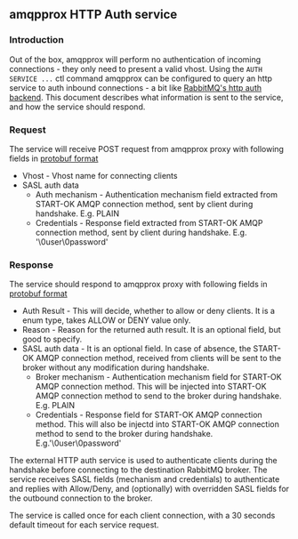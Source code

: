 ## amqpprox HTTP Auth service

### Introduction
Out of the box, amqpprox will perform no authentication of incoming connections - they only need to present a valid vhost. Using the `AUTH SERVICE ...` ctl command amqpprox can be configured to query an http service to auth inbound connections - a bit like [RabbitMQ's http auth backend](https://github.com/rabbitmq/rabbitmq-server/tree/master/deps/rabbitmq_auth_backend_http).
This document describes what information is sent to the service, and how the service should respond.

### Request
The service will receive POST request from amqpprox proxy with following fields in [protobuf format](./authrequest.proto)
- Vhost - Vhost name for connecting clients
- SASL auth data
    - Auth mechanism - Authentication mechanism field extracted from START-OK AMQP connection method, sent by client during handshake. E.g. PLAIN
    - Credentials - Response field extracted from START-OK AMQP connection method, sent by client during handshake. E.g. '\0user\0password'

### Response
The service should respond to amqpprox proxy with following fields in [protobuf format](./authresponse.proto)
- Auth Result - This will decide, whether to allow or deny clients. It is a enum type, takes ALLOW or DENY value only.
- Reason - Reason for the returned auth result. It is an optional field, but good to specify.
- SASL auth data - It is an optional field. In case of absence, the START-OK AMQP connection method, received from clients will be sent to the broker without any modification during handshake.
    - Broker mechanism - Authentication mechanism field for START-OK AMQP connection method. This will be injected into START-OK AMQP connection method to send to the broker during handshake. E.g. PLAIN
    - Credentials - Response field for START-OK AMQP connection method. This will also be injectd into START-OK AMQP connection method to send to the broker during handshake. E.g.'\0user\0password'

The external HTTP auth service is used to authenticate clients during the handshake before connecting to the destination RabbitMQ broker. The service receives SASL fields (mechanism and credentials) to authenticate and replies with Allow/Deny, and (optionally) with overridden SASL fields for the outbound connection to the broker.

The service is called once for each client connection, with a 30 seconds default timeout for each service request.
